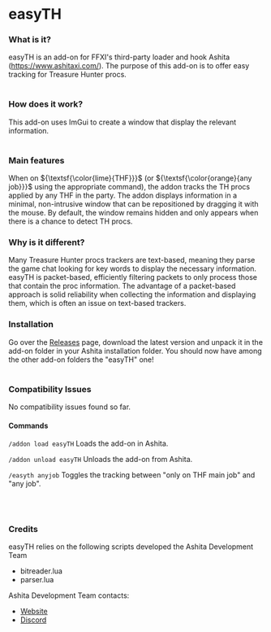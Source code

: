 # easyTH

### What is it?
easyTH is an add-on for FFXI's third-party loader and hook Ashita (https://www.ashitaxi.com/).
The purpose of this add-on is to offer easy tracking for Treasure Hunter procs.
<br></br>

### How does it work?
This add-on uses ImGui to create a window that display the relevant information.
<br></br>

### Main features
When on ${\textsf{\color{lime}{THF}}}$ (or ${\textsf{\color{orange}{any job}}}$ using the appropriate command), the addon tracks the TH procs applied by any THF in the party.
The addon displays information in a minimal, non-intrusive window that can be repositioned by dragging it with the mouse.
By default, the window remains hidden and only appears when there is a chance to detect TH procs.

### Why is it different?
Many Treasure Hunter procs trackers are text-based, meaning they parse the game chat looking for key words to display the necessary information.
easyTH is packet-based, efficiently filtering packets to only process those that contain the proc information.
The advantage of a packet-based approach is solid reliability when collecting the information and displaying them, which is often an issue on text-based trackers.

### Installation
Go over the <a href="https://github.com/ariel-logos/easyTH/releases" target="_blank">Releases</a> page, download the latest version and unpack it in the add-on folder in your Ashita installation folder. You should now have among the other add-on folders the "easyTH" one!
<br></br>

### Compatibility Issues
No compatibility issues found so far.

#### Commands
```/addon load easyTH``` Loads the add-on in Ashita.

```/addon unload easyTH``` Unloads the add-on from Ashita.

```/easyth anyjob``` Toggles the tracking between "only on THF main job" and "any job".

<br></br>

### Credits
easyTH relies on the following scripts developed the Ashita Development Team
<ul>
  <li>bitreader.lua</li>
  <li>parser.lua</li>
</ul>

Ashita Development Team contacts:
<ul>
<li><a href="https://www.ashitaxi.com" target="_blank">Website</a></li>
<li><a href="https://discord.gg/Ashita" target="_blank">Discord</a></li>
</ul>

